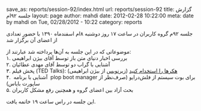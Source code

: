 save_as: reports/session-92/index.html
url: reports/session-92
title: گزارش جلسه ۹۲‌ام
layout: page
author: mahdi
date: 2012-02-28 10:22:00
meta: date by mahdi on Tue, 02/28/2012 - 10:22
category: reports

جلسه ۹۲م گروه کاربران در ساعت ۱۷ روز دوشنبه ۸ام اسفندماه ۱۳۹۰ با حضور تعدادی
از اعضای آن برگزار شد  


<!--more-->



موضوعاتی که در این جلسه به آن‌ها پرداخته شد عبارتند از:  
۱. بررسی اخبار دنیای متن باز توسط آقای بیژن ابراهیمی  
۲. آشنایی با گراب دو توسط آقای مهدی عطائیان  
۳. پخش فیلم (TED Talks): [هکرها را استخدام
کنید](http://www.ted.com/talks/misha_glenny_hire_the_hackers.html)
([زیرنویس](http://s000.tinyupload.com/index.php?file_id=85462174139077163991)
از بیژن ابراهیمی)  
۴.  آشنایی با برنامه  plop boot manager برای بوت سیستم از فلش‌درایو (صرف‌نظر
از ساپورت بایاس)  
۵. بحث آزاد بین اعضای گروه و همچنین رفع مشکل کاربران

این جلسه در راس ساعت ۱۹ خاتمه یافت.

